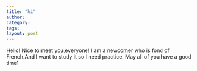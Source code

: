 ```yaml
---
title: "hi"
author:
category: 
tags: 
layout: post
---
```

Hello!
Nice to meet you,everyone!
I am a newcomer who is fond of
French.And I want to study it so I need practice.
May all of you have a good time1

